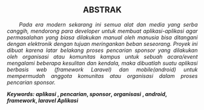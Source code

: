 <h2 align="center">ABSTRAK </h2>
<p align="justify">
&nbsp;&nbsp;&nbsp;&nbsp;<i>Pada era modern sekarang ini semua alat dan media yang serba canggih,  mendorong para developer untuk membuat aplikasi-aplikasi agar permasalahan yang biasa dilakukan manual oleh manusia bisa ditangani dengan elektronik dengan tujuan meringankan beban seseorang. Proyek ini dibuat karena latar belakang proses pencarian sponsor yang dilakukan oleh organisasi atau komunitas kampus untuk sebuah acara/event mengalami beberapa kesulitan dan kendala, maka dibuatlah suatu aplikasi berbasis web (framework Laravel) dan mobile(android) untuk mempermudah anggota komunitas atau organisasi dalam proses pencarian sponsor.</i>

<strong><i>Keywords:</i> <i> aplikasi </i>, <i>pencarian</i>,  <i>sponsor</i>, <i>organisasi</i> ,  <i>android</i>, <i>framework</i>, <i>laravel Aplikasi</i></strong>
